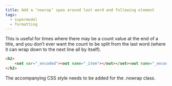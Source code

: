 ```yaml
---
title: Add a ‘nowrap’ span around last word and following element
tags:
  - supermodel
  - formatting
---
```


This is useful for times where there may be a count value at the end of a title, and you don’t ever want the count to be split from the last word (where it can wrap down to the next line all by itself).

~~~html
<h2>
    <set var="_encoded"><out name="_item"></out></set><out name="_encoded" format="none"><sm:transform pattern="^(.*\s)?([^\s]+)$" replaceFirst="$1<span class='nowrap'>$2" /></out><small class="count">${fn:length(_item.value)}</small>
</h2>
~~~

The accompanying CSS style needs to be added for the .nowrap class.